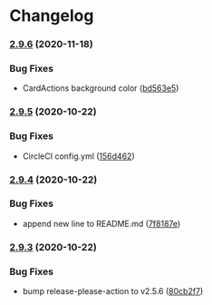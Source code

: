 # Changelog

### [2.9.6](https://www.github.com/pagarme/former-kit-skin-pagarme/compare/v2.9.5...v2.9.6) (2020-11-18)


### Bug Fixes

* CardActions background color ([bd563e5](https://www.github.com/pagarme/former-kit-skin-pagarme/commit/bd563e57fa6c59846a157e6c0eeda61cd7ddd81f))

### [2.9.5](https://www.github.com/pagarme/former-kit-skin-pagarme/compare/v2.9.4...v2.9.5) (2020-10-22)


### Bug Fixes

* CircleCI config.yml ([156d462](https://www.github.com/pagarme/former-kit-skin-pagarme/commit/156d462a6ec102a6ee542b876ae5892acaf9d2d3))

### [2.9.4](https://www.github.com/pagarme/former-kit-skin-pagarme/compare/v2.9.3...v2.9.4) (2020-10-22)


### Bug Fixes

* append new line to README.md ([7f8187e](https://www.github.com/pagarme/former-kit-skin-pagarme/commit/7f8187e28dbdf4c374ba3fae84a699c81f8b04b8))

### [2.9.3](https://www.github.com/pagarme/former-kit-skin-pagarme/compare/v2.9.2...v2.9.3) (2020-10-22)


### Bug Fixes

* bump release-please-action to v2.5.6 ([80cb2f7](https://www.github.com/pagarme/former-kit-skin-pagarme/commit/80cb2f7bdaa28f0867d88e04b8c89b3c5f2188ed))
